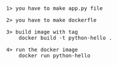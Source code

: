 <pre>

1> you have to make app.py file 

2> you have to make dockerfle

3> build image with tag
    docker build -t python-hello .

4> run the docker image 
    docker run python-hello

</pre>





